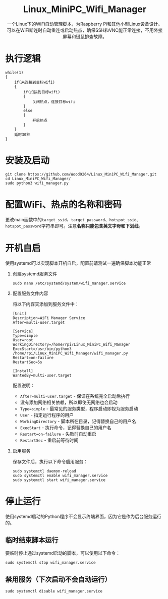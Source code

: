 <div align="center">
  <h1>Linux_MiniPC_Wifi_Manager</h1>
  <p>一个Linux下的WiFi自动管理脚本，为Raspberry Pi和其他小型Linux设备设计。可以在WiFi断连时自动重连或启动热点，确保SSH和VNC能正常连接，不用外接屏幕和键鼠排查故障。</p>
</div>

# 执行逻辑

```pseudocode
while(1)
{
    if(未连接到目标wifi)
    {
        if(扫描到目标wifi)
        {
            关闭热点，连接目标wifi
        }
        else
        {
            开启热点
        }
    }
    延时30秒
}
```

# 安装及启动

```shell
git clone https://github.com/Wood9264/Linux_MiniPC_Wifi_Manager.git
cd Linux_MiniPC_Wifi_Manager/
sudo python3 wifi_manager.py
```

# 配置WiFi、热点的名称和密码

更改main函数中的`target_ssid`、`target_password`、`hotspot_ssid`、`hotspot_password`字符串即可。注意**名称只能包含英文字母和下划线**。

# 开机自启

使用systemd可以实现脚本开机自启，配置前请测试一遍确保脚本功能正常

1. 创建systemd服务文件

   ```shell
   sudo nano /etc/systemd/system/wifi_manager.service
   ```

2. 配置服务文件内容

   将以下内容天添加到服务文件中：

   ```shell
   [Unit]
   Description=WiFi Manager Service
   After=multi-user.target
   
   [Service]
   Type=simple
   User=root
   WorkingDirectory=/home/rpi/Linux_MiniPC_Wifi_Manager
   ExecStart=/usr/bin/python3 /home/rpi/Linux_MiniPC_Wifi_Manager/wifi_manager.py
   Restart=on-failure
   RestartSec=5s
   
   [Install]
   WantedBy=multi-user.target
   ```

   配置说明：

   - `After=multi-user.target` - 保证在系统完全启动后执行
   - 没有添加网络相关依赖，所以即使无网络也会启动
   - `Type=simple` - 最常见的服务类型，程序启动即视为服务启动
   - `User` - 指定运行程序的用户
   - `WorkingDirectory` - 脚本所在目录，记得替换自己的用户名
   - `ExecStart` - 执行命令，记得替换自己的用户名
   - `Restart=on-failure` - 失败时自动重启
   - `RestartSec` - 重启前等待时间

3. 启用服务

   保存文件后，执行以下命令启用服务：

   ```shell
   sudo systemctl daemon-reload
   sudo systemctl enable wifi_manager.service
   sudo systemctl start wifi_manager.service
   ```


# 停止运行

使用systemd启动的Python程序不会显示终端界面，因为它是作为后台服务运行的。

## 临时结束脚本运行

要临时停止通过systemd启动的脚本，可以使用以下命令：

```shell
sudo systemctl stop wifi_manager.service
```

## 禁用服务（下次启动不会自动运行）

```shell
sudo systemctl disable wifi_manager.service
```

